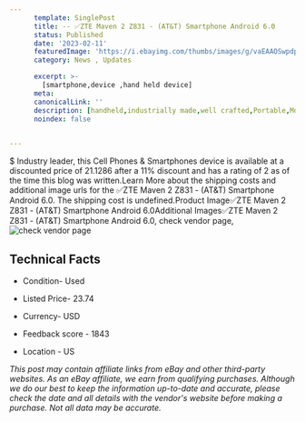 ```yaml
---
      template: SinglePost
      title: -- ✅ZTE Maven 2 Z831 - (AT&T) Smartphone Android 6.0
      status: Published
      date: '2023-02-11'
      featuredImage: 'https://i.ebayimg.com/thumbs/images/g/vaEAAOSwpdpjyaAw/s-l225.jpg'
      category: News , Updates

      excerpt: >-
        [smartphone,device ,hand held device]
      meta:
      canonicalLink: ''
      description: [handheld,industrially made,well crafted,Portable,Mobile,Compact,Convenient,Lightweight,Maneuverable,Man-portable,Miniature,Carriable,Hand-held,Light,Holdable,Transportable,Mobile device,Pocket-sized,On-the-go,Wireless,Cordless,Compact size,Convenient size, smartphone,device ,hand held device]
      noindex: false

        
---
```

$
    Industry leader, this Cell Phones & Smartphones device is available at a discounted price of 21.1286 after a 11% discount and has a rating of 2 as of the time this blog was written.Learn More about the shipping costs and additional image urls for the ✅ZTE Maven 2 Z831 - (AT&T) Smartphone Android 6.0. The shipping cost is undefined.Product Image✅ZTE Maven 2 Z831 - (AT&T) Smartphone Android 6.0Additional Images✅ZTE Maven 2 Z831 - (AT&T) Smartphone Android 6.0, check vendor page, ![check vendor page](https://origin-galleryplus.ebayimg.com/ws/web/225363506919_2_0_1/225x225.jpg,https://origin-galleryplus.ebayimg.com/ws/web/225363506919_3_0_1/225x225.jpg)
    
    

 ## Technical Facts 



     
      

 - Condition- Used 


      

 - Listed Price- 23.74 


      

 - Currency- USD 


      

 - Feedback score - 1843 


      

 - Location - US 


      
      

 *_This post may contain affiliate links from eBay and other third-party websites. As an eBay affiliate, we earn from qualifying purchases. Although we do our best to keep the information up-to-date and accurate, please check the date and all details with the vendor's website before making a purchase. Not all data may be accurate._*



    
    
    
    
    